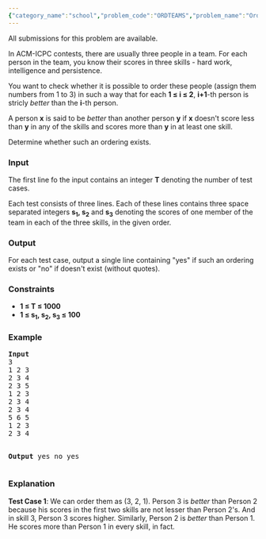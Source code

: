 ```yaml
---
{"category_name":"school","problem_code":"ORDTEAMS","problem_name":"Ordering teams","languages_supported":{"0":"C","1":"CPP14","2":"JAVA","3":"PYTH","4":"PYTH 3.5","5":"PYPY"},"max_timelimit":1,"source_sizelimit":50000,"problem_author":"admin2","problem_tester":null,"date_added":"30-10-2017","tags":{"0":"acmind17","1":"admin2","2":"simple","3":"sorting"},"time":{"view_start_date":1509900600,"submit_start_date":1509900600,"visible_start_date":1509900600,"end_date":1735669800},"is_direct_submittable":false,"layout":"problem"}
---
```

<span class="solution-visible-txt">All submissions for this problem are available.</span><p>In ACM-ICPC contests, there are usually three people in a team. For each person in the team, you know their scores in three skills - hard work, intelligence and persistence.</p>

<p>You want to check whether it is possible to order these people (assign them numbers from 1 to 3) in such a way that for each <b>1 ≤ i ≤ 2</b>, <b>i+1</b>-th person is stricly <em>better</em> than the <b>i</b>-th person.</p>

<p>A person <b>x</b> is said to be <em>better</em> than another person <b>y</b> if <b>x</b> doesn't score less than <b>y</b> in any of the skills and scores more than <b>y</b> in at least one skill.</p>

<p>Determine whether such an ordering exists.</p>

<h3>Input</h3>
<p>The first line fo the input contains an integer <b>T</b> denoting the number of test cases.</p>
<p>Each test consists of three lines. Each of these lines contains three space separated integers <b>s<sub>1</sub>, s<sub>2</sub></b> and <b>s<sub>3</sub></b> denoting the scores of one member of the team in each of the three skills, in the given order.</p>

<h3>Output</h3>
<p>For each test case, output a single line containing "yes" if such an ordering exists or "no" if doesn't exist (without quotes).

<h3>Constraints</h3>
<ul>
<li><b>1 ≤ T ≤ 1000</b></li>
<li><b>1 ≤ s<sub>1</sub>, s<sub>2</sub>, s<sub>3</sub> ≤ 100</b></li>
</ul>

<h3>Example</h3>
<pre>
<b>Input</b>
3
1 2 3
2 3 4
2 3 5
1 2 3
2 3 4
2 3 4
5 6 5
1 2 3
2 3 4

<b>Output</b>
yes
no
yes
</pre>

<h3>Explanation</h3>
<p><b>Test Case 1</b>: We can order them as (3, 2, 1). Person 3 is <i>better</i> than Person 2 because his scores in the first two skills are not lesser than Person 2's. And in skill 3, Person 3 scores higher. Similarly, Person 2 is <i>better</i> than Person 1. He scores more than Person 1 in every skill, in fact.</p>